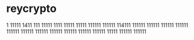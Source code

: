 # reycrypto
1
11111
1411
111
11111
1111
11111
11111
111111
111111
114111
111111
111111
111111
111111
111111
111111
111111
111111
111111
111111
111111
11111
111111
111111
